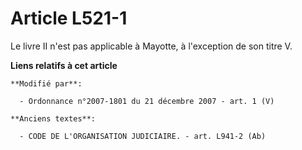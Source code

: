 # Article L521-1

Le livre II n'est pas applicable à Mayotte, à l'exception de son titre V.

**Liens relatifs à cet article**

	**Modifié par**:

	  - Ordonnance n°2007-1801 du 21 décembre 2007 - art. 1 (V)

	**Anciens textes**:

	  - CODE DE L'ORGANISATION JUDICIAIRE. - art. L941-2 (Ab)
